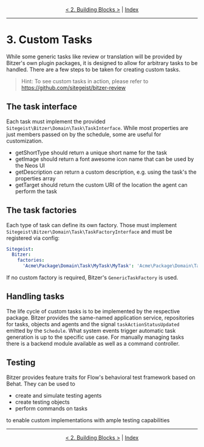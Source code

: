 <div align="center">
    <a href="./02_BuildingBlocks.md">< 2. Building Blocks &gt;</a>
        |
    <a href="./00_Index.md">Index</a>
</div>

---

# 3. Custom Tasks

While some generic tasks like review or translation will be provided by Bitzer's own plugin packages,
it is designed to allow for arbitrary tasks to be handled. There are a few steps to be taken for creating custom tasks.

> Hint: To see custom tasks in action, please refer to https://github.com/sitegeist/bitzer-review

## The task interface

Each task must implement the provided `Sitegeist\Bitzer\Domain\Task\TaskInterface`.
While most properties are just members passed on by the schedule, some are useful for customization.
* getShortType should return a unique short name for the task
* getImage should return a font awesome icon name that can be used by the Neos UI
* getDescription can return a custom description, e.g. using the task's the properties array
* getTarget should return the custom URI of the location the agent can perform the task

## The task factories

Each type of task can define its own factory. Those must implement `Sitegeist\Bitzer\Domain\Task\TaskFactoryInterface` and must be registered via config:
```yaml
Sitegeist:
  Bitzer:
    factories:
      'Acme\Package\Domain\Task\MyTask\MyTask': 'Acme\Package\Domain\Task\MyTask\MyTaskFactory'
```
If no custom factory is required, Bitzer's `GenericTaskFactory` is used.

## Handling tasks

The life cycle of custom tasks is to be implemented by the respective package.
Bitzer provides the same-named application service, repositories for tasks, objects and agents
and the signal `taskActionStatusUpdated` emitted by the `Schedule`.
What system events trigger automatic task generation is up to the specific use case.
For manually managing tasks there is a backend module available as well as a command controller.

## Testing

Bitzer provides feature traits for Flow's behavioral test framework based on Behat.
They can be used to
* create and simulate testing agents
* create testing objects
* perform commands on tasks

to enable custom implementations with ample testing capabilities

---

<div align="center">
    <a href="./02_BuildingBlocks.md">< 2. Building Blocks &gt;</a>
        |
    <a href="./00_Index.md">Index</a>
</div>
